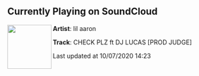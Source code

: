## Currently Playing on SoundCloud

[<img align="left" width="100" src="https://i1.sndcdn.com/artworks-000309769734-0wwapc-t50x50.jpg">](https://soundcloud.com/lilaaron911/check-plz-ft-dj-lucas?in=lilaaron911/sets/aaron-judge-rookie-of-the-year)

**Artist**: lil aaron 

**Track**: CHECK PLZ ft DJ LUCAS [PROD JUDGE]

Last updated at 10/07/2020 14:23
